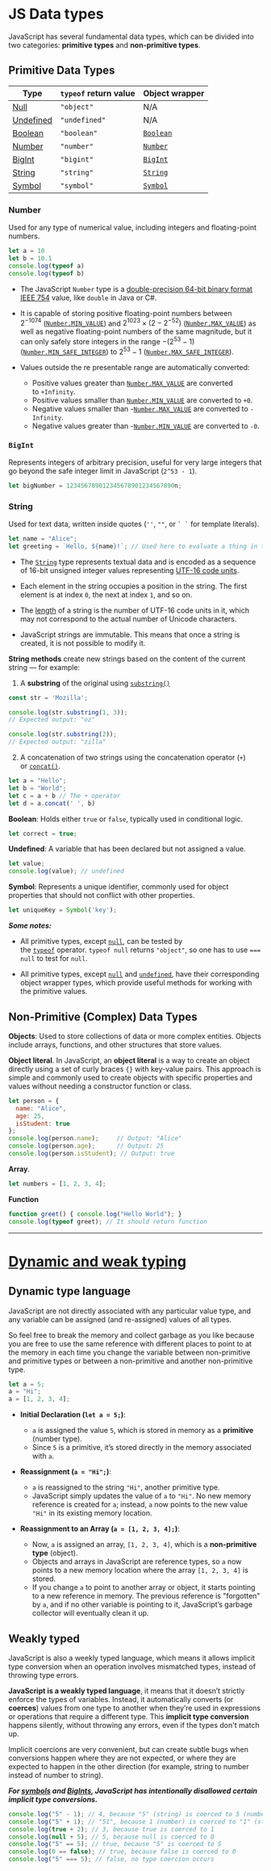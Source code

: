 
# JS Data types

JavaScript has several fundamental data types, which can be divided into two categories: **primitive types** and **non-primitive types**.

## Primitive Data Types

| Type                                                                                                | `typeof` return value | Object wrapper                                                                                        |
| --------------------------------------------------------------------------------------------------- | --------------------- | ----------------------------------------------------------------------------------------------------- |
| [Null](https://developer.mozilla.org/en-US/docs/Web/JavaScript/Data_structures#null_type)           | `"object"`            | N/A                                                                                                   |
| [Undefined](https://developer.mozilla.org/en-US/docs/Web/JavaScript/Data_structures#undefined_type) | `"undefined"`         | N/A                                                                                                   |
| [Boolean](https://developer.mozilla.org/en-US/docs/Web/JavaScript/Data_structures#boolean_type)     | `"boolean"`           | [`Boolean`](https://developer.mozilla.org/en-US/docs/Web/JavaScript/Reference/Global_Objects/Boolean) |
| [Number](https://developer.mozilla.org/en-US/docs/Web/JavaScript/Data_structures#number_type)       | `"number"`            | [`Number`](https://developer.mozilla.org/en-US/docs/Web/JavaScript/Reference/Global_Objects/Number)   |
| [BigInt](https://developer.mozilla.org/en-US/docs/Web/JavaScript/Data_structures#bigint_type)       | `"bigint"`            | [`BigInt`](https://developer.mozilla.org/en-US/docs/Web/JavaScript/Reference/Global_Objects/BigInt)   |
| [String](https://developer.mozilla.org/en-US/docs/Web/JavaScript/Data_structures#string_type)       | `"string"`            | [`String`](https://developer.mozilla.org/en-US/docs/Web/JavaScript/Reference/Global_Objects/String)   |
| [Symbol](https://developer.mozilla.org/en-US/docs/Web/JavaScript/Data_structures#symbol_type)       | `"symbol"`            | [`Symbol`](https://developer.mozilla.org/en-US/docs/Web/JavaScript/Reference/Global_Objects/Symbol)   |

### **Number**

Used for any type of numerical value, including integers and floating-point numbers.
```js
let a = 10
let b = 10.1
console.log(typeof a)
console.log(typeof b)
```

- The JavaScript `Number` type is a [double-precision 64-bit binary format IEEE 754](https://en.wikipedia.org/wiki/Double_precision_floating-point_format) value, like `double` in Java or C#.

- It is capable of storing positive floating-point numbers between $2^{-1074}$ ([`Number.MIN_VALUE`](https://developer.mozilla.org/en-US/docs/Web/JavaScript/Reference/Global_Objects/Number/MIN_VALUE)) and $2^{1023} × (2 - 2^{-52})$ ([`Number.MAX_VALUE`](https://developer.mozilla.org/en-US/docs/Web/JavaScript/Reference/Global_Objects/Number/MAX_VALUE)) as well as negative floating-point numbers of the same magnitude, but it can only safely store integers in the range $-(2^{53} − 1)$ ([`Number.MIN_SAFE_INTEGER`](https://developer.mozilla.org/en-US/docs/Web/JavaScript/Reference/Global_Objects/Number/MIN_SAFE_INTEGER)) to $2^{53} − 1$ ([`Number.MAX_SAFE_INTEGER`](https://developer.mozilla.org/en-US/docs/Web/JavaScript/Reference/Global_Objects/Number/MAX_SAFE_INTEGER)).

- Values outside the re presentable range are automatically converted:
	- Positive values greater than [`Number.MAX_VALUE`](https://developer.mozilla.org/en-US/docs/Web/JavaScript/Reference/Global_Objects/Number/MAX_VALUE) are converted to `+Infinity`.
	- Positive values smaller than [`Number.MIN_VALUE`](https://developer.mozilla.org/en-US/docs/Web/JavaScript/Reference/Global_Objects/Number/MIN_VALUE) are converted to `+0`.
	- Negative values smaller than -[`Number.MAX_VALUE`](https://developer.mozilla.org/en-US/docs/Web/JavaScript/Reference/Global_Objects/Number/MAX_VALUE) are converted to `-Infinity`.
	- Negative values greater than -[`Number.MIN_VALUE`](https://developer.mozilla.org/en-US/docs/Web/JavaScript/Reference/Global_Objects/Number/MIN_VALUE) are converted to `-0`.



### **`BigInt`**
Represents integers of arbitrary precision, useful for very large integers that go beyond the safe integer limit in JavaScript (`2^53 - 1`).
```js
let bigNumber = 123456789012345678901234567890n;
```

### **String**
Used for text data, written inside quotes (`''`, `""`, or `` ` ` `` for template literals).
```js
let name = "Alice"; 
let greeting = `Hello, ${name}!`; // Used here to evaluate a thing in the middle of a string
```

- The [`String`](https://developer.mozilla.org/en-US/docs/Web/JavaScript/Reference/Global_Objects/String) type represents textual data and is encoded as a sequence of 16-bit unsigned integer values representing [UTF-16 code units](https://developer.mozilla.org/en-US/docs/Web/JavaScript/Reference/Global_Objects/String#utf-16_characters_unicode_code_points_and_grapheme_clusters).

- Each element in the string occupies a position in the string. The first element is at index `0`, the next at index `1`, and so on.

- The [length](https://developer.mozilla.org/en-US/docs/Web/JavaScript/Reference/Global_Objects/String/length) of a string is the number of UTF-16 code units in it, which may not correspond to the actual number of Unicode characters.

- JavaScript strings are immutable. This means that once a string is created, it is not possible to modify it.

**String methods** create new strings based on the content of the current string — for 
example:

1. A **substring** of the original using [`substring()`](https://developer.mozilla.org/en-US/docs/Web/JavaScript/Reference/Global_Objects/String/substring)
```js
const str = 'Mozilla';

console.log(str.substring(1, 3));
// Expected output: "oz"

console.log(str.substring(2));
// Expected output: "zilla"
```

2. A concatenation of two strings using the concatenation operator (`+`) or [`concat()`](https://developer.mozilla.org/en-US/docs/Web/JavaScript/Reference/Global_Objects/String/concat). 
```js
let a = "Hello";
let b = "World";
let c = a + b // The + operator
let d = a.concat(' ', b)
```


**Boolean**: Holds either `true` or `false`, typically used in conditional logic.
```js
let correct = true;
```

**Undefined**: A variable that has been declared but not assigned a value.
```js
let value;
console.log(value); // undefined
```

**Symbol**: Represents a unique identifier, commonly used for object properties that should not conflict with other properties.
```js
let uniqueKey = Symbol('key');
```

***Some notes:***
- All primitive types, except [`null`](https://developer.mozilla.org/en-US/docs/Web/JavaScript/Reference/Operators/null), can be tested by the [`typeof`](https://developer.mozilla.org/en-US/docs/Web/JavaScript/Reference/Operators/typeof) operator. `typeof null` returns `"object"`, so one has to use `=== null` to test for `null`.

- All primitive types, except [`null`](https://developer.mozilla.org/en-US/docs/Web/JavaScript/Reference/Operators/null) and [`undefined`](https://developer.mozilla.org/en-US/docs/Web/JavaScript/Reference/Global_Objects/undefined), have their corresponding object wrapper types, which provide useful methods for working with the primitive values.




## Non-Primitive (Complex) Data Types

**Objects**: Used to store collections of data or more complex entities. Objects include arrays, functions, and other structures that store values.

**Object literal**. In JavaScript, an **object literal** is a way to create an object directly using a set of curly braces `{}` with key-value pairs. This approach is simple and commonly used to create objects with specific properties and values without needing a constructor function or class.
```js
let person = {
  name: "Alice",
  age: 25,
  isStudent: true
};
console.log(person.name);     // Output: "Alice"
console.log(person.age);      // Output: 25
console.log(person.isStudent); // Output: true
```

**Array**.
```js
let numbers = [1, 2, 3, 4];
```

**Function**
```js
function greet() { console.log("Hello World"); }
console.log(typeof greet); // It should return function
```


---
# [Dynamic and weak typing](https://developer.mozilla.org/en-US/docs/Web/JavaScript/Data_structures#dynamic_and_weak_typing)

## Dynamic type language

JavaScript are not directly associated with any particular value type, and any variable can be assigned (and re-assigned) values of all types. 

So feel free to break the memory and collect garbage as you like because you are free to use the same reference with different places to point to at the memory in each time you change the variable between non-primitive and primitive types or between a non-primitive and another non-primitive type.

```js
let a = 5;
a = "Hi";
a = [1, 2, 3, 4];
```

- **Initial Declaration (`let a = 5;`)**:
    
    - `a` is assigned the value `5`, which is stored in memory as a **primitive** (number type).
    - Since `5` is a primitive, it’s stored directly in the memory associated with `a`.
- **Reassignment (`a = "Hi";`)**:
    
    - `a` is reassigned to the string `"Hi"`, another primitive type.
    - JavaScript simply updates the value of `a` to `"Hi"`. No new memory reference is created for `a`; instead, `a` now points to the new value `"Hi"` in its existing memory location.
- **Reassignment to an Array (`a = [1, 2, 3, 4];`)**:
    
    - Now, `a` is assigned an array, `[1, 2, 3, 4]`, which is a **non-primitive type** (object).
    - Objects and arrays in JavaScript are reference types, so `a` now points to a new memory location where the array `[1, 2, 3, 4]` is stored.
    - If you change `a` to point to another array or object, it starts pointing to a new reference in memory. The previous reference is "forgotten" by `a`, and if no other variable is pointing to it, JavaScript’s garbage collector will eventually clean it up.


## Weakly typed

JavaScript is also a weekly typed language, which means it allows implicit type conversion when an operation involves mismatched types, instead of throwing type errors.

**JavaScript is a weakly typed language**, it means that it doesn’t strictly enforce the types of variables. Instead, it automatically converts (or **coerces**) values from one type to another when they’re used in expressions or operations that require a different type. This **implicit type conversion** happens silently, without throwing any errors, even if the types don't match up.

Implicit coercions are very convenient, but can create subtle bugs when conversions happen where they are not expected, or where they are expected to happen in the other direction (for example, string to number instead of number to string). 

***For [symbols](https://developer.mozilla.org/en-US/docs/Web/JavaScript/Data_structures#symbol_type) and [BigInts](https://developer.mozilla.org/en-US/docs/Web/JavaScript/Data_structures#bigint_type), JavaScript has intentionally disallowed certain implicit type conversions.***

```js
console.log("5" - 1); // 4, because "5" (string) is coerced to 5 (number)
console.log("5" + 1); // "51", because 1 (number) is coerced to "1" (string)
console.log(true + 2); // 3, because true is coerced to 1
console.log(null + 5); // 5, because null is coerced to 0
console.log("5" == 5); // true, because "5" is coerced to 5
console.log(0 == false); // true, because false is coerced to 0
console.log("5" === 5); // false, no type coercion occurs
```

